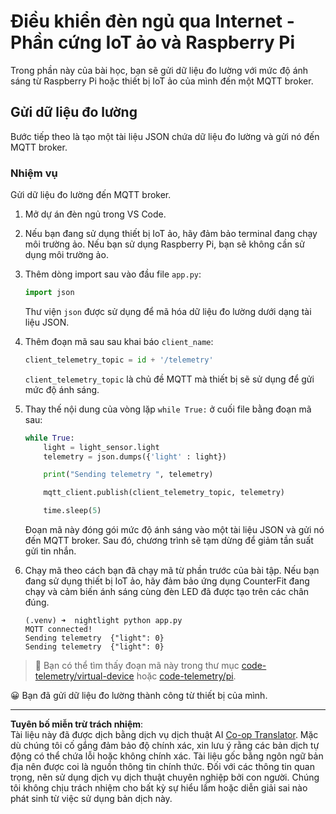 <!--
CO_OP_TRANSLATOR_METADATA:
{
  "original_hash": "1226517aae5f5b6f904434670394c688",
  "translation_date": "2025-08-27T22:13:57+00:00",
  "source_file": "1-getting-started/lessons/4-connect-internet/single-board-computer-telemetry.md",
  "language_code": "vi"
}
-->
# Điều khiển đèn ngủ qua Internet - Phần cứng IoT ảo và Raspberry Pi

Trong phần này của bài học, bạn sẽ gửi dữ liệu đo lường với mức độ ánh sáng từ Raspberry Pi hoặc thiết bị IoT ảo của mình đến một MQTT broker.

## Gửi dữ liệu đo lường

Bước tiếp theo là tạo một tài liệu JSON chứa dữ liệu đo lường và gửi nó đến MQTT broker.

### Nhiệm vụ

Gửi dữ liệu đo lường đến MQTT broker.

1. Mở dự án đèn ngủ trong VS Code.

1. Nếu bạn đang sử dụng thiết bị IoT ảo, hãy đảm bảo terminal đang chạy môi trường ảo. Nếu bạn sử dụng Raspberry Pi, bạn sẽ không cần sử dụng môi trường ảo.

1. Thêm dòng import sau vào đầu file `app.py`:

    ```python
    import json
    ```

    Thư viện `json` được sử dụng để mã hóa dữ liệu đo lường dưới dạng tài liệu JSON.

1. Thêm đoạn mã sau sau khai báo `client_name`:

    ```python
    client_telemetry_topic = id + '/telemetry'
    ```

    `client_telemetry_topic` là chủ đề MQTT mà thiết bị sẽ sử dụng để gửi mức độ ánh sáng.

1. Thay thế nội dung của vòng lặp `while True:` ở cuối file bằng đoạn mã sau:

    ```python
    while True:
        light = light_sensor.light
        telemetry = json.dumps({'light' : light})

        print("Sending telemetry ", telemetry)
    
        mqtt_client.publish(client_telemetry_topic, telemetry)
    
        time.sleep(5)
    ```

    Đoạn mã này đóng gói mức độ ánh sáng vào một tài liệu JSON và gửi nó đến MQTT broker. Sau đó, chương trình sẽ tạm dừng để giảm tần suất gửi tin nhắn.

1. Chạy mã theo cách bạn đã chạy mã từ phần trước của bài tập. Nếu bạn đang sử dụng thiết bị IoT ảo, hãy đảm bảo ứng dụng CounterFit đang chạy và cảm biến ánh sáng cùng đèn LED đã được tạo trên các chân đúng.

    ```output
    (.venv) ➜  nightlight python app.py 
    MQTT connected!
    Sending telemetry  {"light": 0}
    Sending telemetry  {"light": 0}
    ```

> 💁 Bạn có thể tìm thấy đoạn mã này trong thư mục [code-telemetry/virtual-device](../../../../../1-getting-started/lessons/4-connect-internet/code-telemetry/virtual-device) hoặc [code-telemetry/pi](../../../../../1-getting-started/lessons/4-connect-internet/code-telemetry/pi).

😀 Bạn đã gửi dữ liệu đo lường thành công từ thiết bị của mình.

---

**Tuyên bố miễn trừ trách nhiệm**:  
Tài liệu này đã được dịch bằng dịch vụ dịch thuật AI [Co-op Translator](https://github.com/Azure/co-op-translator). Mặc dù chúng tôi cố gắng đảm bảo độ chính xác, xin lưu ý rằng các bản dịch tự động có thể chứa lỗi hoặc không chính xác. Tài liệu gốc bằng ngôn ngữ bản địa nên được coi là nguồn thông tin chính thức. Đối với các thông tin quan trọng, nên sử dụng dịch vụ dịch thuật chuyên nghiệp bởi con người. Chúng tôi không chịu trách nhiệm cho bất kỳ sự hiểu lầm hoặc diễn giải sai nào phát sinh từ việc sử dụng bản dịch này.